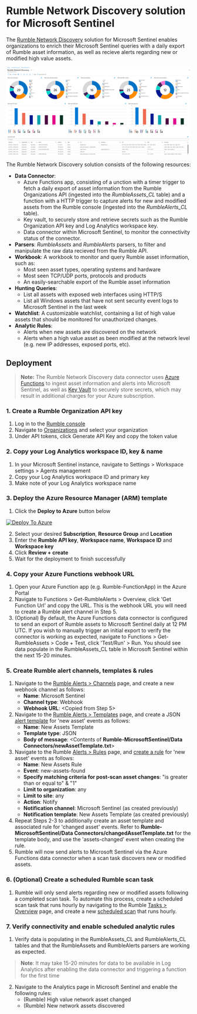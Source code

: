 # Rumble Network Discovery solution for Microsoft Sentinel
The [Rumble Network Discovery](https://www.rumble.run/) solution for Microsoft Sentinel enables organizations to enrich their Microsoft Sentinel queries with a daily export of Rumble asset information, as well as recieve alerts regarding new or modified high value assets. 

![Workbook](Workbooks/workbook.png)

The Rumble Network Discovery solution consists of the following resources:
 * **Data Connector**:
    * Azure Functions app, consisting of a unction with a timer trigger to fetch a daily export of asset information from the Rumble Organizations API (ingested into the *RumbleAssets_CL* table) and a function with a HTTP trigger to capture alerts for new and modified assets from the Rumble console (ingested into the *RumbleAlerts_CL* table).
    * Key vault, to securely store and retrieve secrets such as the Rumble Organization API key and Log Analytics workspace key.
    * Data connector within Microsoft Sentinel, to monitor the connectivity status of the connector.
 * **Parsers**: *RumbleAssets* and *RumbleAlerts* parsers, to filter and manipulate the raw data recieved from the Rumble API.
 * **Workbook**: A workbook to monitor and query Rumble asset information, such as:
    * Most seen asset types, operating systems and hardware
    * Most seen TCP/UDP ports, protocols and products
    * An easily-searchable export of the Rumble asset information
 * **Hunting Queries**:
    * List all assets with exposed web interfaces using HTTP/S
    * List all Windows assets that have not sent security event logs to Microsoft Sentinel in the last week
 * **Watchlist**: A customizable watchlist, containing a list of high value assets that should be monitored for unauthorized changes.
 * **Analytic Rules**:
    * Alerts when new assets are discovered on the network
    * Alerts when a high value asset as been modified at the network level  (e.g. new IP addresses, exposed ports, etc).

## Deployment
>**Note:** The Rumble Network Discovery data connector uses [Azure Functions](https://azure.microsoft.com/pricing/details/functions/) to ingest asset information and alerts into Microsoft Sentinel, as well as [Key Vault](https://azure.microsoft.com/en-us/pricing/details/key-vault/) to securely store secrets, which may result in additional charges for your Azure subscription.
### 1. Create a Rumble Organization API key
1. Log in to the [Rumble console](https://console.rumble.run/)
2. Navigate to [Organizations](https://console.rumble.run/organizations) and select your organization
3. Under API tokens, click Generate API Key and copy the token value

### 2. Copy your Log Analytics workspace ID, key & name
1. In your Microsoft Sentinel instance, navigate to Settings > Workspace settings > Agents management
2. Copy your Log Analytics workspace ID and primary key
3. Make note of your Log Analytics workspace name

### 3. Deploy the Azure Resource Manager (ARM) template
1. Click the **Deploy to Azure** button below

[![Deploy To Azure](https://aka.ms/deploytoazurebutton)](https://portal.azure.com/#create/Microsoft.Template/uri/https%3A%2F%2Fraw.githubusercontent.com%2Fjoshua-a-lucas%2FRumble-MicrosoftSentinel%2Fmain%2FmainTemplate.json)

2. Select your desired **Subscription**, **Resource Group** and **Location**
3. Enter the **Rumble API key**, **Workspace name**, **Workspace ID** and **Workspace key**
4. Click **Review + create**
5. Wait for the deployment to finish successfully

### 4. Copy your Azure Functions webhook URL
1. Open your Azure Function app (e.g. Rumble-FunctionApp) in the Azure Portal
2. Navigate to Functions > Get-RumbleAlerts > Overview, click 'Get Function Url' and copy the URL. This is the webhook URL you will need to create a Rumble alert channel in Step 5.
3. (Optional) By default, the Azure Functions data connector is configured to send an export of Rumble assets to Microsoft Sentinel daily at 12 PM UTC. If you wish to manually trigger an initial export to verify the connector is working as expected, navigate to Functions > Get-RumbleAssets > Code + Test, click 'Test/Run' > Run. You should see data populate in the RumbleAssets_CL table in Microsoft Sentinel within the next 15-20 minutes.

### 5. Create Rumble alert channels, templates & rules
1. Navigate to the [Rumble Alerts > Channels](https://console.rumble.run/alerts/channels) page, and create a new webhook channel as follows:
    * **Name**: Microsoft Sentinel
    * **Channel type**: Webhook
    * **Webhook URL**: \<Copied from Step 5>
2. Navigate to the [Rumble Alerts > Templates](https://console.rumble.run/alerts/templates) page, and create a JSON [alert template](https://www.rumble.run/docs/creating-alert-templates/) for 'new asset' events as follows:
    * **Name**: New Assets Template
    * **Template type**: JSON
    * **Body of message**: \<Contents of **Rumble-MicrosoftSentinel/Data Connectors/newAssetTemplate.txt**>
3. Navigate to the Rumble [Alerts > Rules](https://console.rumble.run/alerts/rules) page, and [create a rule](https://www.rumble.run/docs/rules-engine/) for 'new asset' events as follows:
    * **Name**: New Assets Rule
    * **Event**: new-assets-found
    * **Specify matching criteria for post-scan asset changes**: "is greater than or equal to" & "1"
    * **Limit to organization**: any
    * **Limit to site**: any
    * **Action**: Notify
    * **Notification channel**: Microsoft Sentinel (as created previously)
    * **Notification template**: New Assets Template (as created previously)
4. Repeat Steps 2-3 to additionally create an asset template and associated rule for 'changed asset' events. Refer to **Rumble-MicrosoftSentinel/Data Connectors/changedAssetTemplate.txt** for the template body, and use the 'assets-changed' event when creating the rule.
5. Rumble will now send alerts to Microsoft Sentinel via the Azure Functions data connector when a scan task discovers new or modified assets.

### 6. (Optional) Create a scheduled Rumble scan task
1. Rumble will only send alerts regarding new or modified assets following a completed scan task. To automate this process, create a scheduled scan task that runs hourly by navigating to the Rumble [Tasks > Overview](https://console.rumble.run/tasks) page, and create a new [scheduled scan](https://www.rumble.run/docs/managing-tasks/) that runs hourly.

### 7. Verify connectivity and enable scheduled analytic rules
1. Verify data is populating in the RumbleAssets_CL and RumbleAlerts_CL tables and that the RumbleAssets and RumbleAlerts parsers are working as expected.
> **Note**: It may take 15-20 minutes for data to be available in Log Analytics after enabling the data connector and triggering a function for the first time
2. Navigate to the Analytics page in Microsoft Sentinel and enable the following rules:
    * (Rumble) High value network asset changed
    * (Rumble) New network assets discovered